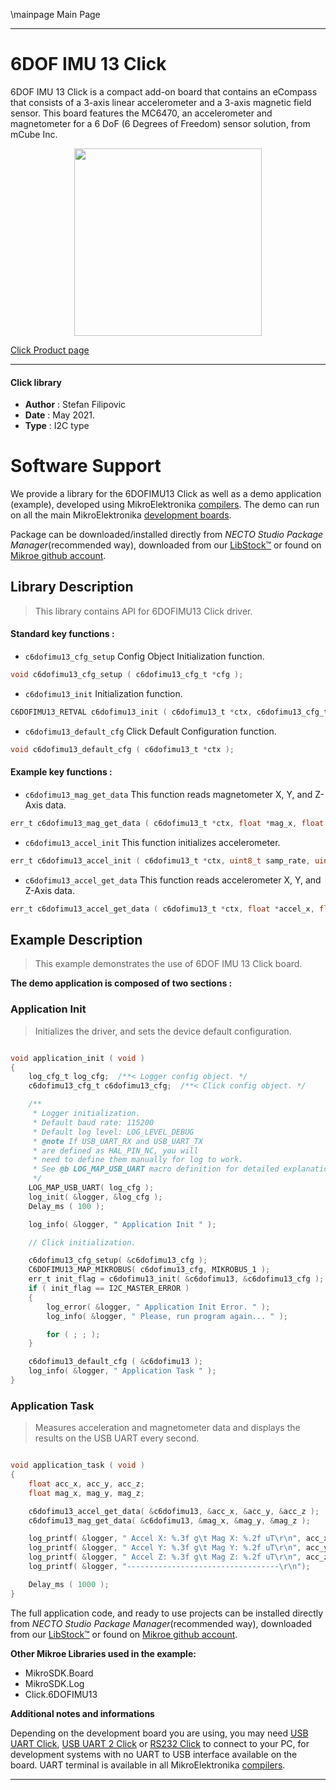 \mainpage Main Page

---
# 6DOF IMU 13 Click

6DOF IMU 13 Click is a compact add-on board that contains an eCompass that consists of a 3-axis linear accelerometer and a 3-axis magnetic field sensor. This board features the MC6470, an accelerometer and magnetometer for a 6 DoF (6 Degrees of Freedom) sensor solution, from mCube Inc.

<p align="center">
  <img src="https://download.mikroe.com/images/click_for_ide/6dofimu13_click.png" height=300px>
</p>

[Click Product page](https://www.mikroe.com/6dof-imu-13-click)

---


#### Click library

- **Author**        : Stefan Filipovic
- **Date**          : May 2021.
- **Type**          : I2C type


# Software Support

We provide a library for the 6DOFIMU13 Click
as well as a demo application (example), developed using MikroElektronika
[compilers](https://www.mikroe.com/necto-studio).
The demo can run on all the main MikroElektronika [development boards](https://www.mikroe.com/development-boards).

Package can be downloaded/installed directly from *NECTO Studio Package Manager*(recommended way), downloaded from our [LibStock&trade;](https://libstock.mikroe.com) or found on [Mikroe github account](https://github.com/MikroElektronika/mikrosdk_click_v2/tree/master/clicks).

## Library Description

> This library contains API for 6DOFIMU13 Click driver.

#### Standard key functions :

- `c6dofimu13_cfg_setup` Config Object Initialization function.
```c
void c6dofimu13_cfg_setup ( c6dofimu13_cfg_t *cfg );
```

- `c6dofimu13_init` Initialization function.
```c
C6DOFIMU13_RETVAL c6dofimu13_init ( c6dofimu13_t *ctx, c6dofimu13_cfg_t *cfg );
```

- `c6dofimu13_default_cfg` Click Default Configuration function.
```c
void c6dofimu13_default_cfg ( c6dofimu13_t *ctx );
```

#### Example key functions :

- `c6dofimu13_mag_get_data` This function reads magnetometer X, Y, and Z-Axis data.
```c
err_t c6dofimu13_mag_get_data ( c6dofimu13_t *ctx, float *mag_x, float *mag_y, float *mag_z );
```

- `c6dofimu13_accel_init` This function initializes accelerometer.
```c
err_t c6dofimu13_accel_init ( c6dofimu13_t *ctx, uint8_t samp_rate, uint8_t samp_range, uint8_t samp_res );
```

- `c6dofimu13_accel_get_data` This function reads accelerometer X, Y, and Z-Axis data.
```c
err_t c6dofimu13_accel_get_data ( c6dofimu13_t *ctx, float *accel_x, float *accel_y, float *accel_z );
```

## Example Description

> This example demonstrates the use of 6DOF IMU 13 Click board.

**The demo application is composed of two sections :**

### Application Init

> Initializes the driver, and sets the device default configuration.

```c

void application_init ( void )
{
    log_cfg_t log_cfg;  /**< Logger config object. */
    c6dofimu13_cfg_t c6dofimu13_cfg;  /**< Click config object. */

    /** 
     * Logger initialization.
     * Default baud rate: 115200
     * Default log level: LOG_LEVEL_DEBUG
     * @note If USB_UART_RX and USB_UART_TX 
     * are defined as HAL_PIN_NC, you will 
     * need to define them manually for log to work. 
     * See @b LOG_MAP_USB_UART macro definition for detailed explanation.
     */
    LOG_MAP_USB_UART( log_cfg );
    log_init( &logger, &log_cfg );
    Delay_ms ( 100 );

    log_info( &logger, " Application Init " );

    // Click initialization.

    c6dofimu13_cfg_setup( &c6dofimu13_cfg );
    C6DOFIMU13_MAP_MIKROBUS( c6dofimu13_cfg, MIKROBUS_1 );
    err_t init_flag = c6dofimu13_init( &c6dofimu13, &c6dofimu13_cfg );
    if ( init_flag == I2C_MASTER_ERROR ) 
    {
        log_error( &logger, " Application Init Error. " );
        log_info( &logger, " Please, run program again... " );

        for ( ; ; );
    }

    c6dofimu13_default_cfg ( &c6dofimu13 );
    log_info( &logger, " Application Task " );
}

```

### Application Task

> Measures acceleration and magnetometer data and displays the results on the USB UART every second.

```c

void application_task ( void )
{
    float acc_x, acc_y, acc_z;
    float mag_x, mag_y, mag_z;

    c6dofimu13_accel_get_data( &c6dofimu13, &acc_x, &acc_y, &acc_z );
    c6dofimu13_mag_get_data( &c6dofimu13, &mag_x, &mag_y, &mag_z );

    log_printf( &logger, " Accel X: %.3f g\t Mag X: %.2f uT\r\n", acc_x, mag_x );
    log_printf( &logger, " Accel Y: %.3f g\t Mag Y: %.2f uT\r\n", acc_y, mag_y );
    log_printf( &logger, " Accel Z: %.3f g\t Mag Z: %.2f uT\r\n", acc_z, mag_z );
    log_printf( &logger, "----------------------------------\r\n");

    Delay_ms ( 1000 );
}

```

The full application code, and ready to use projects can be installed directly from *NECTO Studio Package Manager*(recommended way), downloaded from our [LibStock&trade;](https://libstock.mikroe.com) or found on [Mikroe github account](https://github.com/MikroElektronika/mikrosdk_click_v2/tree/master/clicks).

**Other Mikroe Libraries used in the example:**

- MikroSDK.Board
- MikroSDK.Log
- Click.6DOFIMU13

**Additional notes and informations**

Depending on the development board you are using, you may need
[USB UART Click](https://www.mikroe.com/usb-uart-click),
[USB UART 2 Click](https://www.mikroe.com/usb-uart-2-click) or
[RS232 Click](https://www.mikroe.com/rs232-click) to connect to your PC, for
development systems with no UART to USB interface available on the board. UART
terminal is available in all MikroElektronika
[compilers](https://shop.mikroe.com/compilers).

---
